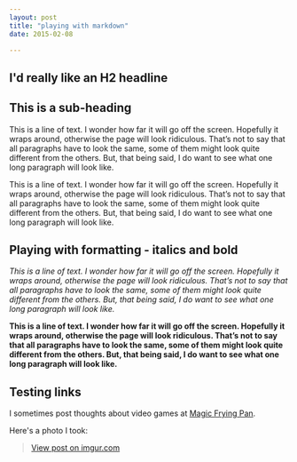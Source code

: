 ```yaml
---
layout: post
title: "playing with markdown"
date: 2015-02-08

---
```

## I'd really like an H2 headline

This is a sub-heading
------

This is a line of text. I wonder how far it will go off the screen. Hopefully it wraps around, otherwise the page will look ridiculous. That’s not to say that all paragraphs have to look the same, some of them might look quite different from the others. But, that being said, I do want to see what one long paragraph will look like.

This is a line of text. I wonder how far it will go off the screen. Hopefully it wraps around, otherwise the page will look ridiculous. That’s not to say that all paragraphs have to look the same, some of them might look quite different from the others. But, that being said, I do want to see what one long paragraph will look like.

Playing with formatting - italics and bold
------

*This is a line of text. I wonder how far it will go off the screen. Hopefully it wraps around, otherwise the page will look ridiculous. That’s not to say that all paragraphs have to look the same, some of them might look quite different from the others. But, that being said, I do want to see what one long paragraph will look like.*

**This is a line of text. I wonder how far it will go off the screen. Hopefully it wraps around, otherwise the page will look ridiculous. That’s not to say that all paragraphs have to look the same, some of them might look quite different from the others. But, that being said, I do want to see what one long paragraph will look like.**

Testing links
------

I sometimes post thoughts about video games at [Magic Frying Pan](http://www.magicfryingpan.com).

Here's a photo I took:
<blockquote class="imgur-embed-pub" lang="en" data-id="BCIJvfM"><a href="//imgur.com/BCIJvfM">View post on imgur.com</a></blockquote><script async src="//s.imgur.com/min/embed.js" charset="utf-8"></script>

